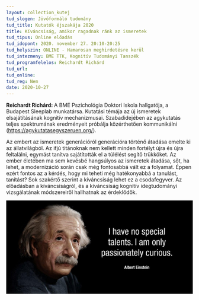 ```yaml
---
layout: collection_kutej
tud_slogen: Jövőformáló tudomány
tud_title: Kutatók éjszakája 2020
title: Kíváncsiság, amikor ragadnak ránk az ismeretek
tud_tipus: Online előadás
tud_idopont: 2020. november 27. 20:10-20:25
tud_helyszin: ONLINE - Hamarosan meghirdetésre kerül
tud_intezmeny: BME TTK, Kognitív Tudományi Tanszék 
tud_programfelelos: Reichardt Richárd
tud_url:
tud_online:
tud_reg: Nem
date: 2020-10-27
---
```

<b>Reichardt Richárd: </b>A BME Pszichológia Doktori Iskola hallgatója, a Budapest Sleeplab munkatársa. Kutatási témája az új ismeretek elsajátításának kognitív mechanizmusai. Szabadidejében az agykutatás teljes spektrumának eredményeit próbálja közérthetően kommunikálni (<a href="https://agykutatasegyszeruen.org/">https://agykutatasegyszeruen.org/</a>).


Az embert az ismeretek generációról generációra történő átadása emelte ki az állatvilágból. Az ifjú titánoknak nem kellett minden fortélyt újra és újra feltalálni, egymást tanítva sajátították el a túlélést segítő trükköket. Az ember életében ma sem kevésbé hangsúlyos az ismeretek átadása, sőt, ha lehet, a modernizáció során csak még fontosabbá vált ez a folyamat. Éppen ezért fontos az a kérdés, hogy mi teheti még hatékonyabbá a tanulást, tanítást? Sok szakértő szerint a kíváncsiság lehet ez a csodafegyver. Az előadásban a kíváncsiságról, és a kíváncsiság kognitív idegtudományi vizsgálatának módszereiről hallhatnak az érdeklődők.


<img src="images/amikor-ragadnak-rank-az-imeretek.jpg" max-width="500" class="center">

